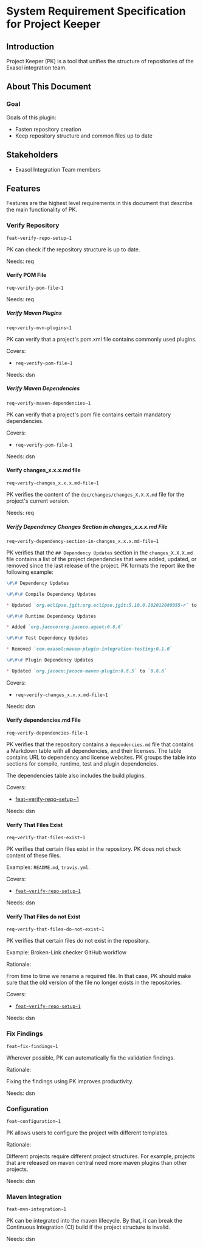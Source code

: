 # System Requirement Specification for Project Keeper

## Introduction

Project Keeper (PK) is a tool that unifies the structure of repositories of the Exasol integration team.

## About This Document

### Goal

Goals of this plugin:

* Fasten repository creation
* Keep repository structure and common files up to date

## Stakeholders

* Exasol Integration Team members

## Features

Features are the highest level requirements in this document that describe the main functionality of PK.

### Verify Repository

`feat~verify-repo-setup~1`

PK can check if the repository structure is up to date.

Needs: req

#### Verify POM File

`req~verify-pom-file~1`

Needs: req

##### Verify Maven Plugins

`req~verify-mvn-plugins~1`

PK can verify that a project's pom.xml file contains commonly used plugins.

Covers:

* `req~verify-pom-file~1`

Needs: dsn

##### Verify Maven Dependencies

`req~verify-maven-dependencies~1`

PK can verify that a project's pom file contains certain mandatory dependencies.

Covers:

* `req~verify-pom-file~1`

Needs: dsn

#### Verify changes_x.x.x.md file

`req~verify-changes_x.x.x.md-file~1`

PK verifies the content of the `doc/changes/changes_X.X.X.md` file for the project's current version.

Needs: req

##### Verify Dependency Changes Section in changes_x.x.x.md File

`req~verify-dependency-section-in-changes_x.x.x.md-file~1`

PK verifies that the `## Dependency Updates` section in the `changes_X.X.X.md` file contains a list of the project dependencies that were added, updated, or removed since the last release of the project. PK formats the report like the following example:

```md
\#\# Dependency Updates

\#\#\# Compile Dependency Updates

* Updated `org.eclipse.jgit:org.eclipse.jgit:5.10.0.202012080955-r` to `5.11.0.202103091610-r`

\#\#\# Runtime Dependency Updates

* Added `org.jacoco:org.jacoco.agent:0.8.6`

\#\#\# Test Dependency Updates

* Removed `com.exasol:maven-plugin-integration-testing:0.1.0`

\#\#\# Plugin Dependency Updates

* Updated `org.jacoco:jacoco-maven-plugin:0.8.5` to `0.8.6`
```

Covers:

* `req~verify-changes_x.x.x.md-file~1`

Needs: dsn

#### Verify dependencies.md File

`req~verify-dependencies-file~1`

PK verifies that the repository contains a `dependencies.md` file that contains a Markdown table with all dependencies, and their licenses. The table contains URL to dependency and license websites. PK groups the table into sections for compile, runtime, test and plugin dependencies.

The dependencies table also includes the build plugins.

Covers:

* [feat~verify-repo-setup~1](#verify-repository)

Needs: dsn

#### Verify That Files Exist

`req~verify-that-files-exist~1`

PK verifies that certain files exist in the repository. PK does not check content of these files.

Examples: `README.md`, `travis.yml`.

Covers:

* [`feat~verify-repo-setup~1`](#verify-repository)

Needs: dsn

#### Verify That Files do not Exist

`req~verify-that-files-do-not-exist~1`

PK verifies that certain files do not exist in the repository.

Example: Broken-Link checker GitHub workflow

Rationale:

From time to time we rename a required file. In that case, PK should make sure that the old version of the file no longer exists in the repositories.

Covers:

* [`feat~verify-repo-setup~1`](#verify-repository)

Needs: dsn

### Fix Findings

`feat~fix-findings~1`

Wherever possible, PK can automatically fix the validation findings.

Rationale:

Fixing the findings using PK improves productivity.

Needs: dsn

### Configuration

`feat~configuration~1`

PK allows users to configure the project with different templates.

Rationale:

Different projects require different project structures. For example, projects that are released on maven central need more maven plugins than other projects.

Needs: dsn

### Maven Integration

`feat~mvn-integration~1`

PK can be integrated into the maven lifecycle. By that, it can break the Continuous Integration (CI) build if the project structure is invalid.

Needs: dsn
